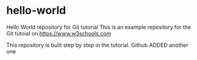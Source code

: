 # hello-world
Hello World repository for Git tutorial
This is an example repository for the Git tutoial on https://www.w3schools.com

This repository is built step by step in the tutorial.
Github ADDED
another one
  
